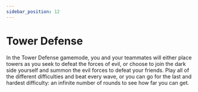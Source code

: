 ```yaml
---
sidebar_position: 12
---
```


# Tower Defense

In the Tower Defense gamemode, you and your teammates will either place towers as you seek to defeat the forces of evil, or choose to join the dark side yourself and summon the evil forces to defeat your friends. Play all of the different difficulties and beat every wave, or you can go for the last and hardest difficulty: an infinite number of rounds to see how far you can get.
